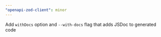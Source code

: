 ```yaml
---
"openapi-zod-client": minor
---
```


Add `withDocs` option and `--with-docs` flag that adds JSDoc to generated code
